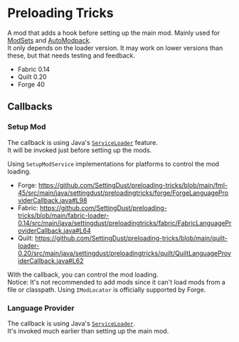 # Preloading Tricks

A mod that adds a hook before setting up the main mod. Mainly used for [ModSets](https://github.com/SettingDust/ModSets) and [AutoModpack](https://github.com/Skidamek/AutoModpack).    
It only depends on the loader version. It may work on lower versions than these, but that needs testing and feedback.  
* Fabric 0.14
* Quilt 0.20
* Forge 40

## Callbacks

### Setup Mod
  
The callback is using Java's [`ServiceLoader`](https://docs.oracle.com/en/java/javase/17/docs/api/java.base/java/util/ServiceLoader.html) feature.    
It will be invoked just before setting up the mods.  
  
Using `SetupModService` implementations for platforms to control the mod loading.  
  
* Forge: https://github.com/SettingDust/preloading-tricks/blob/main/fml-45/src/main/java/settingdust/preloadingtricks/forge/ForgeLanguageProviderCallback.java#L98
* Fabric: https://github.com/SettingDust/preloading-tricks/blob/main/fabric-loader-0.14/src/main/java/settingdust/preloadingtricks/fabric/FabricLanguageProviderCallback.java#L64
* Quilt: https://github.com/SettingDust/preloading-tricks/blob/main/quilt-loader-0.20/src/main/java/settingdust/preloadingtricks/quilt/QuiltLanguageProviderCallback.java#L62

With the callback, you can control the mod loading.   
Notice: It's not recommended to add mods since it can't load mods from a file or classpath. Using `IModLocator` is officially supported by Forge.

### Language Provider
  
The callback is using Java's [`ServiceLoader`](https://docs.oracle.com/en/java/javase/17/docs/api/java.base/java/util/ServiceLoader.html).  
It's invoked much earlier than setting up the main mod.  
